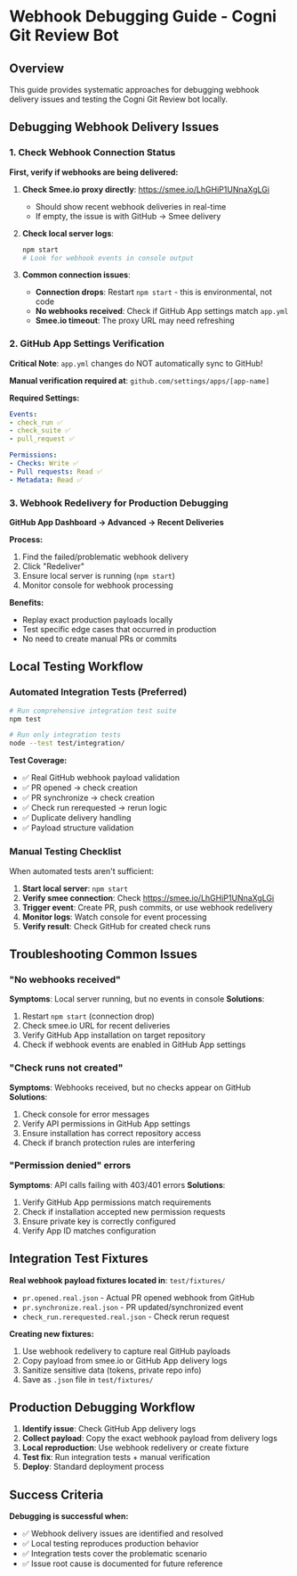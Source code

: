 # Webhook Debugging Guide - Cogni Git Review Bot

## Overview
This guide provides systematic approaches for debugging webhook delivery issues and testing the Cogni Git Review bot locally.

## Debugging Webhook Delivery Issues

### 1. Check Webhook Connection Status
**First, verify if webhooks are being delivered:**

1. **Check Smee.io proxy directly**: https://smee.io/LhGHiP1UNnaXgLGi
   - Should show recent webhook deliveries in real-time
   - If empty, the issue is with GitHub → Smee delivery

2. **Check local server logs**:
   ```bash
   npm start
   # Look for webhook events in console output
   ```

3. **Common connection issues**:
   - **Connection drops**: Restart `npm start` - this is environmental, not code
   - **No webhooks received**: Check if GitHub App settings match `app.yml`
   - **Smee.io timeout**: The proxy URL may need refreshing

### 2. GitHub App Settings Verification

**Critical Note**: `app.yml` changes do NOT automatically sync to GitHub!

**Manual verification required at**: `github.com/settings/apps/[app-name]`

**Required Settings:**
```yaml
Events:
- check_run ✅
- check_suite ✅ 
- pull_request ✅

Permissions:
- Checks: Write ✅
- Pull requests: Read ✅
- Metadata: Read ✅
```

### 3. Webhook Redelivery for Production Debugging

**GitHub App Dashboard → Advanced → Recent Deliveries**

**Process:**
1. Find the failed/problematic webhook delivery
2. Click "Redeliver" 
3. Ensure local server is running (`npm start`)
4. Monitor console for webhook processing

**Benefits:**
- Replay exact production payloads locally
- Test specific edge cases that occurred in production
- No need to create manual PRs or commits

## Local Testing Workflow

### Automated Integration Tests (Preferred)
```bash
# Run comprehensive integration test suite
npm test

# Run only integration tests
node --test test/integration/
```

**Test Coverage:**
- ✅ Real GitHub webhook payload validation
- ✅ PR opened → check creation
- ✅ PR synchronize → check creation  
- ✅ Check run rerequested → rerun logic
- ✅ Duplicate delivery handling
- ✅ Payload structure validation

### Manual Testing Checklist
When automated tests aren't sufficient:

1. **Start local server**: `npm start`
2. **Verify smee connection**: Check https://smee.io/LhGHiP1UNnaXgLGi
3. **Trigger event**: Create PR, push commits, or use webhook redelivery
4. **Monitor logs**: Watch console for event processing
5. **Verify result**: Check GitHub for created check runs

## Troubleshooting Common Issues

### "No webhooks received"
**Symptoms**: Local server running, but no events in console
**Solutions**:
1. Restart `npm start` (connection drop)
2. Check smee.io URL for recent deliveries
3. Verify GitHub App installation on target repository
4. Check if webhook events are enabled in GitHub App settings

### "Check runs not created"
**Symptoms**: Webhooks received, but no checks appear on GitHub
**Solutions**:
1. Check console for error messages
2. Verify API permissions in GitHub App settings
3. Ensure installation has correct repository access
4. Check if branch protection rules are interfering

### "Permission denied" errors
**Symptoms**: API calls failing with 403/401 errors
**Solutions**:
1. Verify GitHub App permissions match requirements
2. Check if installation accepted new permission requests
3. Ensure private key is correctly configured
4. Verify App ID matches configuration

## Integration Test Fixtures

**Real webhook payload fixtures located in**: `test/fixtures/`

- `pr.opened.real.json` - Actual PR opened webhook from GitHub
- `pr.synchronize.real.json` - PR updated/synchronized event
- `check_run.rerequested.real.json` - Check rerun request

**Creating new fixtures:**
1. Use webhook redelivery to capture real GitHub payloads
2. Copy payload from smee.io or GitHub App delivery logs  
3. Sanitize sensitive data (tokens, private repo info)
4. Save as `.json` file in `test/fixtures/`

## Production Debugging Workflow

1. **Identify issue**: Check GitHub App delivery logs
2. **Collect payload**: Copy the exact webhook payload from delivery logs
3. **Local reproduction**: Use webhook redelivery or create fixture
4. **Test fix**: Run integration tests + manual verification
5. **Deploy**: Standard deployment process

## Success Criteria

**Debugging is successful when:**
- ✅ Webhook delivery issues are identified and resolved
- ✅ Local testing reproduces production behavior
- ✅ Integration tests cover the problematic scenario
- ✅ Issue root cause is documented for future reference